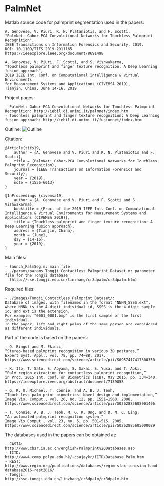 # PalmNet

Matlab source code for palmprint segmentation used in the papers:

    A. Genovese, V. Piuri, K. N. Plataniotis, and F. Scotti,
    "PalmNet: Gabor-PCA Convolutional Networks for Touchless Palmprint Recognition",
    IEEE Transactions on Information Forensics and Security, 2019.
    DOI: 10.1109/TIFS.2019.2911165
    https://ieeexplore.ieee.org/document/8691498
    
    A. Genovese, V. Piuri, F. Scotti, and S. Vishwakarma, 
    "Touchless palmprint and finger texture recognition: A Deep Learning fusion approach", 
    2019 IEEE Int. Conf. on Computational Intelligence & Virtual Environments 
    for Measurement Systems and Applications (CIVEMSA 2019),
    Tianjin, China, June 14-16, 2019
	
Project pages:

    - PalmNet: Gabor-PCA Convolutional Networks for Touchless Palmprint Recognition: http://iebil.di.unimi.it/palmnet/index.htm
    - Touchless palmprint and finger texture recognition: A Deep Learning fusion approach: http://iebil.di.unimi.it/fusionnet/index.htm
    
Outline:
![Outline](http://iebil.di.unimi.it/palmnet/imgs/outline_segm.jpg)

Citation:

    @Article{tifs19,
        author = {A. Genovese and V. Piuri and K. N. Plataniotis and F. Scotti},
        title = {PalmNet: Gabor-PCA Convolutional Networks for Touchless Palmprint Recognition},
        journal = {IEEE Transactions on Information Forensics and Security},
        year = {2019},
        note = {1556-6013}
    }
   
    @InProceedings {civemsa19,
        author = {A. Genovese and V. Piuri and F. Scotti and S. Vishwakarma},
        booktitle = {Proc. of the 2019 IEEE Int. Conf. on Computational Intelligence & Virtual Environments for Measurement Systems and 	Applications (CIVEMSA 2019)},
        title = {Touchless palmprint and finger texture recognition: A Deep Learning fusion approach},
        address = {Tianjin, China},
        month = {June},
        day = {14-16},
        year = {2019},
    }

Main files:

    - launch_PalmSeg.m: main file
    - ./params/params_Tongji_Contactless_Palmprint_Dataset.m: parameter file for the Tongji database
      (http://sse.tongji.edu.cn/linzhang/cr3dpalm/cr3dpalm.htm)

Required files:

    - ./images/Tongji_Contactless_Palmprint_Dataset/: 
    Database of images, with filenames in the format "NNNN_SSSS.ext", 
    where NNNN is the 4-digit individual id, SSSS is the 4-digit sample id, and ext is the extension. 
    For example: "0001_0001.bmp" is the first sample of the first individual. 
    In the paper, left and right palms of the same person are considered as different individuals.

Part of the code is based on the papers:

    - O. Bingol and M. Ekinci, 
    “Stereo-based palmprint recognition in various 3D postures,” 
    Expert Syst. Appl., vol. 78, pp. 74–88, 2017.
    https://www.sciencedirect.com/science/article/pii/S0957417417300350
    
    - K. Ito, T. Sato, S. Aoyama, S. Sakai, S. Yusa, and T. Aoki, 
    “Palm region extraction for contactless palmprint recognition,” 
    in Proc. 2015 Int. Conf. on Biometrics (ICB), May 2015, pp. 334–340.
    https://ieeexplore.ieee.org/abstract/document/7139058
    
    - G. K. O. Michael, T. Connie, and A. B. J. Teoh, 
    “Touch-less palm print biometrics: Novel design and implementation,” 
    Image Vis. Comput., vol. 26, no. 12, pp. 1551–1560, 2008.
    https://www.sciencedirect.com/science/article/pii/S0262885608001406
    
    - T. Connie, A. B. J. Teoh, M. G. K. Ong, and D. N. C. Ling, 
    “An automated palmprint recognition system,” 
    Image Vis Comput., vol. 23, no. 5, pp. 501–515, 2005.
    https://www.sciencedirect.com/science/article/pii/S0262885605000089
    
The databases used in the papers can be obtained at:

    - CASIA:
    http://www.cbsr.ia.ac.cn/english/Palmprint%20Databases.asp
    - IITD:
    http://www4.comp.polyu.edu.hk/~csajaykr/IITD/Database_Palm.htm
    - REST:
    http://www.regim.org/publications/databases/regim-sfax-tunisian-hand-database2016-rest2016/
    - Tongji:
    http://sse.tongji.edu.cn/linzhang/cr3dpalm/cr3dpalm.htm
	
